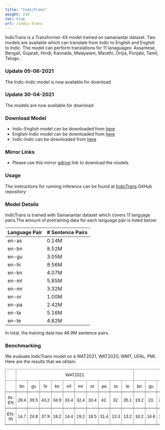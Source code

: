 ```yaml
---
title: "IndicTrans"
weight: 210
toc: true
url: /indic-trans
---
```

<!-- <a href="https://huggingface.co/ai4bharat/indic-trans"><img alt="Doc" src="https://img.shields.io/static/v1?url=https%3A%2F%2Fhuggingface.co%2Fai4bharat%2Findic-bert&label=Huggingface&color=green&message=indic-trans&logo=huggingface"></a> -->
  

IndicTrans is a Transformer-4X model trained on samanantar dataset. Two models are available which can translate from Indic to English and English to Indic. The model can perform translations for 11 lanaguages: Assamese, Bengali, Gujarati, Hindi, Kannada, Malayalam, Marathi, Oriya, Punjabi, Tamil, Telugu.

### Update 05-06-2021

The Indic-Indic model is now available for download

### Update 30-04-2021

The models are now available for download

<!-- ### Download

For downloading and usage instructions please follow the [IndicTrans](https://github.com/AI4Bharat/indicTrans) Repository -->

### Download Model

- Indic-English model can be downloaded from [here](https://storage.googleapis.com/samanantar-public/V0.2/models/indic-en.zip)
- English-Indic model can be downloaded from [here](https://storage.googleapis.com/samanantar-public/V0.2/models/en-indic.zip)
- Indic-Indic can be downloaded from [here](https://storage.googleapis.com/samanantar-public/models/m2m.zip)

### Mirror Links

- Please use this mirror [gdrive](https://drive.google.com/drive/folders/1bfF2m1UzzNe_M9SB6M60BfQeTsx4zq5j?usp=sharing) link to download the models 

### Usage

The instructions for running inference can be found at [IndicTrans](https://github.com/AI4Bharat/indicTrans.git) GitHub repository 

<!--
### Usage

The easiest way to use IndicTrans is through the Huggingface transformers library. It can be simply loaded like this:

```python
from transformers import AutoModel, AutoTokenizer

tokenizer = AutoTokenizer.from_pretrained('ai4bharat/indic-trans')
model = AutoModel.from_pretrained('ai4bharat/indic-trans') 
``` -->


### Model Details

IndicTrans is trained with Samanantar dataset which covers 11 language pairs.The amount of pretraining data for each language pair is listed below:

| Language Pair | \# Sentence Pairs   |
| -------- | ----------------- |
| en-as       | 0.14M             |
| en-bn       | 8.52M             |
| en-gu       | 3.05M             |
| en-hi       | 8.56M             |
| en-kn       | 4.07M             |
| en-ml       | 5.85M             |
| en-mr       | 3.32M             |
| en-or       | 1.00M             |
| en-pa       | 2.42M             |
| en-ta       | 5.16M             |
| en-te       | 4.82M             |


In total, the training data has 46.9M sentence pairs.


### Benchmarking

We evaluate IndicTrans model on a WAT2021, WAT2020, WMT, UFAL, PMI. Here are the results that we obtain:

<style type="text/css">
.tg  {border-collapse:collapse;border-spacing:0;}
.tg td{border-color:black;border-style:solid;border-width:1px;font-family:Arial, sans-serif;font-size:14px;
  overflow:hidden;padding:10px 5px;word-break:normal;}
.tg th{border-color:black;border-style:solid;border-width:1px;font-family:Arial, sans-serif;font-size:14px;
  font-weight:normal;overflow:hidden;padding:10px 5px;word-break:normal;}
.tg .tg-9wq8{border-color:inherit;text-align:center;vertical-align:middle}
</style>
<table class="tg">
<thead>
  <tr>
    <th class="tg-9wq8"></th>
    <th class="tg-9wq8" colspan="10">WAT2021</th>
    <th class="tg-9wq8" colspan="7">WAT2020</th>
    <th class="tg-9wq8" colspan="3">WMT</th>
    <th class="tg-9wq8">UFAL</th>
    <th class="tg-9wq8">pmi</th>
  </tr>
</thead>
<tbody>
  <tr>
    <td class="tg-9wq8"></td>
    <td class="tg-9wq8">bn</td>
    <td class="tg-9wq8">gu</td>
    <td class="tg-9wq8">hi</td>
    <td class="tg-9wq8">kn</td>
    <td class="tg-9wq8">ml</td>
    <td class="tg-9wq8">mr</td>
    <td class="tg-9wq8">or</td>
    <td class="tg-9wq8">pa</td>
    <td class="tg-9wq8">ta</td>
    <td class="tg-9wq8">te</td>
    <td class="tg-9wq8">bn</td>
    <td class="tg-9wq8">gu</td>
    <td class="tg-9wq8">hi</td>
    <td class="tg-9wq8">ml</td>
    <td class="tg-9wq8">mr</td>
    <td class="tg-9wq8">ta</td>
    <td class="tg-9wq8">te</td>
    <td class="tg-9wq8">hi</td>
    <td class="tg-9wq8">gu</td>
    <td class="tg-9wq8">ta</td>
    <td class="tg-9wq8">ta</td>
    <td class="tg-9wq8">as</td>
  </tr>
  <tr>
    <td class="tg-9wq8">IN-EN</td>
    <td class="tg-9wq8">28.4</td>
    <td class="tg-9wq8">39.5</td>
    <td class="tg-9wq8">43.2</td>
    <td class="tg-9wq8">34.9</td>
    <td class="tg-9wq8">33.4</td>
    <td class="tg-9wq8">32.4</td>
    <td class="tg-9wq8">33.4</td>
    <td class="tg-9wq8">42.</td>
    <td class="tg-9wq8">32.</td>
    <td class="tg-9wq8">35.1</td>
    <td class="tg-9wq8">19.2</td>
    <td class="tg-9wq8">23.</td>
    <td class="tg-9wq8">23.5</td>
    <td class="tg-9wq8">19.6</td>
    <td class="tg-9wq8">19.6</td>
    <td class="tg-9wq8">17.9</td>
    <td class="tg-9wq8">17.8</td>
    <td class="tg-9wq8">29.4</td>
    <td class="tg-9wq8">23.4</td>
    <td class="tg-9wq8">24.3</td>
    <td class="tg-9wq8">30.1</td>
    <td class="tg-9wq8">28.7</td>
  </tr>
  <tr>
    <td class="tg-9wq8">EN-IN</td>
    <td class="tg-9wq8">14.7</td>
    <td class="tg-9wq8">24.8</td>
    <td class="tg-9wq8">37.9</td>
    <td class="tg-9wq8">18.2</td>
    <td class="tg-9wq8">14.4</td>
    <td class="tg-9wq8">19.2</td>
    <td class="tg-9wq8">18.5</td>
    <td class="tg-9wq8">31.4</td>
    <td class="tg-9wq8">13.3</td>
    <td class="tg-9wq8">13.2</td>
    <td class="tg-9wq8">10.2</td>
    <td class="tg-9wq8">14.6</td>
    <td class="tg-9wq8">19.4</td>
    <td class="tg-9wq8">6.9</td>
    <td class="tg-9wq8">12.5</td>
    <td class="tg-9wq8">5.8</td>
    <td class="tg-9wq8">7.2</td>
    <td class="tg-9wq8">25.</td>
    <td class="tg-9wq8">16.2</td>
    <td class="tg-9wq8">8.8</td>
    <td class="tg-9wq8">11.6</td>
    <td class="tg-9wq8">12</td>
  </tr>
</tbody>
</table>



